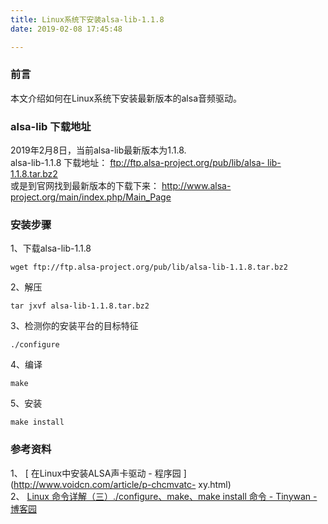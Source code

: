 ```yaml
---
title: Linux系统下安装alsa-lib-1.1.8
date: 2019-02-08 17:45:48

---
```

###  前言

本文介绍如何在Linux系统下安装最新版本的alsa音频驱动。

###  alsa-lib 下载地址

2019年2月8日，当前alsa-lib最新版本为1.1.8.  
alsa-lib-1.1.8 下载地址： [ ftp://ftp.alsa-project.org/pub/lib/alsa-
lib-1.1.8.tar.bz2 ](ftp://ftp.alsa-project.org/pub/lib/alsa-lib-1.1.8.tar.bz2)  
或是到官网找到最新版本的下载下来： [ http://www.alsa-project.org/main/index.php/Main_Page
](http://www.alsa-project.org/main/index.php/Main_Page)

###  安装步骤

1、下载alsa-lib-1.1.8

    
    
    wget ftp://ftp.alsa-project.org/pub/lib/alsa-lib-1.1.8.tar.bz2
    

2、解压

    
    
    tar jxvf alsa-lib-1.1.8.tar.bz2
    

3、检测你的安装平台的目标特征

    
    
    ./configure
    

4、编译

    
    
    make
    

5、安装

    
    
    make install
    

###  参考资料

1、 [ 在Linux中安装ALSA声卡驱动 - 程序园 ](http://www.voidcn.com/article/p-chcmvatc-
xy.html)  
2、 [ Linux 命令详解（三）./configure、make、make install 命令 - Tinywan - 博客园
](https://www.cnblogs.com/tinywan/p/7230039.html)


